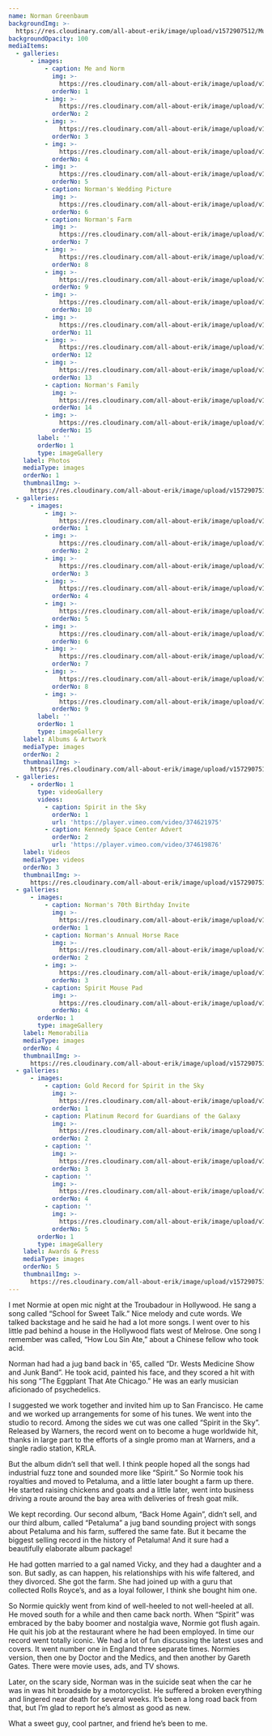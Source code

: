 ```yaml
---
name: Norman Greenbaum
backgroundImg: >-
  https://res.cloudinary.com/all-about-erik/image/upload/v1572907512/Musical%20Journey/Musical%20Friends/Friends/Norman%20Greenbaum/Background_Thumbnails/Background_erik_and_normie_vn789h.jpg
backgroundOpacity: 100
mediaItems:
  - galleries:
      - images:
          - caption: Me and Norm
            img: >-
              https://res.cloudinary.com/all-about-erik/image/upload/v1572907506/Musical%20Journey/Musical%20Friends/Friends/Norman%20Greenbaum/1_Photos/img020-2_kuxbwf.jpg
            orderNo: 1
          - img: >-
              https://res.cloudinary.com/all-about-erik/image/upload/v1572907505/Musical%20Journey/Musical%20Friends/Friends/Norman%20Greenbaum/1_Photos/Norman_duxcma.jpg
            orderNo: 2
          - img: >-
              https://res.cloudinary.com/all-about-erik/image/upload/v1572907508/Musical%20Journey/Musical%20Friends/Friends/Norman%20Greenbaum/1_Photos/Norman2_azwina.jpg
            orderNo: 3
          - img: >-
              https://res.cloudinary.com/all-about-erik/image/upload/v1572907508/Musical%20Journey/Musical%20Friends/Friends/Norman%20Greenbaum/1_Photos/Norman3_cdwmie.jpg
            orderNo: 4
          - img: >-
              https://res.cloudinary.com/all-about-erik/image/upload/v1572907506/Musical%20Journey/Musical%20Friends/Friends/Norman%20Greenbaum/1_Photos/MeAndNormie2_xbbrsh.jpg
            orderNo: 5
          - caption: Norman's Wedding Picture
            img: >-
              https://res.cloudinary.com/all-about-erik/image/upload/v1572907507/Musical%20Journey/Musical%20Friends/Friends/Norman%20Greenbaum/1_Photos/NormansWeddingPicture_clm2yt.jpg
            orderNo: 6
          - caption: Norman's Farm
            img: >-
              https://res.cloudinary.com/all-about-erik/image/upload/v1572907508/Musical%20Journey/Musical%20Friends/Friends/Norman%20Greenbaum/1_Photos/Normans%20Farm/NormansGarden_w13hbr.jpg
            orderNo: 7
          - img: >-
              https://res.cloudinary.com/all-about-erik/image/upload/v1572907504/Musical%20Journey/Musical%20Friends/Friends/Norman%20Greenbaum/1_Photos/Normans%20Farm/NormansFarm_quvoqz.jpg
            orderNo: 8
          - img: >-
              https://res.cloudinary.com/all-about-erik/image/upload/v1572907504/Musical%20Journey/Musical%20Friends/Friends/Norman%20Greenbaum/1_Photos/Normans%20Farm/NormansFarm2_gxrgxj.jpg
            orderNo: 9
          - img: >-
              https://res.cloudinary.com/all-about-erik/image/upload/v1572907508/Musical%20Journey/Musical%20Friends/Friends/Norman%20Greenbaum/1_Photos/Normans%20Farm/NormansFarm3_dt4sax.jpg
            orderNo: 10
          - img: >-
              https://res.cloudinary.com/all-about-erik/image/upload/v1572907504/Musical%20Journey/Musical%20Friends/Friends/Norman%20Greenbaum/1_Photos/Normans%20Farm/NormansFarm4_ormne1.jpg
            orderNo: 11
          - img: >-
              https://res.cloudinary.com/all-about-erik/image/upload/v1572907504/Musical%20Journey/Musical%20Friends/Friends/Norman%20Greenbaum/1_Photos/Normans%20Farm/NormansFarm5_n22vsd.jpg
            orderNo: 12
          - img: >-
              https://res.cloudinary.com/all-about-erik/image/upload/v1572907504/Musical%20Journey/Musical%20Friends/Friends/Norman%20Greenbaum/1_Photos/Normans%20Farm/NormansFarm6_gdcus5.jpg
            orderNo: 13
          - caption: Norman's Family
            img: >-
              https://res.cloudinary.com/all-about-erik/image/upload/v1572907506/Musical%20Journey/Musical%20Friends/Friends/Norman%20Greenbaum/1_Photos/NormansFamily/NormansFamily_n4ddhk.jpg
            orderNo: 14
          - img: >-
              https://res.cloudinary.com/all-about-erik/image/upload/v1572907507/Musical%20Journey/Musical%20Friends/Friends/Norman%20Greenbaum/1_Photos/NormansFamily/NormanAndFamily2_p54xc9.jpg
            orderNo: 15
        label: ''
        orderNo: 1
        type: imageGallery
    label: Photos
    mediaType: images
    orderNo: 1
    thumbnailImg: >-
      https://res.cloudinary.com/all-about-erik/image/upload/v1572907511/Musical%20Journey/Musical%20Friends/Friends/Norman%20Greenbaum/Background_Thumbnails/Thumbnail_1_Norman3_bhhwai.jpg
  - galleries:
      - images:
          - img: >-
              https://res.cloudinary.com/all-about-erik/image/upload/v1572907509/Musical%20Journey/Musical%20Friends/Friends/Norman%20Greenbaum/2_Albums%20and%20Artwork/2_s58hcr.jpg
            orderNo: 1
          - img: >-
              https://res.cloudinary.com/all-about-erik/image/upload/v1572907509/Musical%20Journey/Musical%20Friends/Friends/Norman%20Greenbaum/2_Albums%20and%20Artwork/1_rdnvun.jpg
            orderNo: 2
          - img: >-
              https://res.cloudinary.com/all-about-erik/image/upload/v1572907510/Musical%20Journey/Musical%20Friends/Friends/Norman%20Greenbaum/2_Albums%20and%20Artwork/PetalumaAlbum/petaluma_dyouc9.jpg
            orderNo: 3
          - img: >-
              https://res.cloudinary.com/all-about-erik/image/upload/v1572907509/Musical%20Journey/Musical%20Friends/Friends/Norman%20Greenbaum/2_Albums%20and%20Artwork/PetalumaAlbum/PetalumaBooket_xj7s0u.jpg
            orderNo: 4
          - img: >-
              https://res.cloudinary.com/all-about-erik/image/upload/v1572907508/Musical%20Journey/Musical%20Friends/Friends/Norman%20Greenbaum/2_Albums%20and%20Artwork/PetalumaAlbum/PetalumaBooket2_ezmhw2.jpg
            orderNo: 5
          - img: >-
              https://res.cloudinary.com/all-about-erik/image/upload/v1572907508/Musical%20Journey/Musical%20Friends/Friends/Norman%20Greenbaum/2_Albums%20and%20Artwork/PetalumaAlbum/PetalumaBooket3_j8vqhn.jpg
            orderNo: 6
          - img: >-
              https://res.cloudinary.com/all-about-erik/image/upload/v1572907508/Musical%20Journey/Musical%20Friends/Friends/Norman%20Greenbaum/2_Albums%20and%20Artwork/PetalumaAlbum/petalumaBooket4_vl4ne9.jpg
            orderNo: 7
          - img: >-
              https://res.cloudinary.com/all-about-erik/image/upload/v1572907511/Musical%20Journey/Musical%20Friends/Friends/Norman%20Greenbaum/2_Albums%20and%20Artwork/PetalumaAlbum/PetalumaBooklet5_heol2b.jpg
            orderNo: 8
          - img: >-
              https://res.cloudinary.com/all-about-erik/image/upload/v1572907509/Musical%20Journey/Musical%20Friends/Friends/Norman%20Greenbaum/2_Albums%20and%20Artwork/3replprs6422_gsos3k.jpg
            orderNo: 9
        label: ''
        orderNo: 1
        type: imageGallery
    label: Albums & Artwork
    mediaType: images
    orderNo: 2
    thumbnailImg: >-
      https://res.cloudinary.com/all-about-erik/image/upload/v1572907512/Musical%20Journey/Musical%20Friends/Friends/Norman%20Greenbaum/Background_Thumbnails/Thumbnail_2_Norman-Greenbaum-SitS_dpvqxe.jpg
  - galleries:
      - orderNo: 1
        type: videoGallery
        videos:
          - caption: Spirit in the Sky
            orderNo: 1
            url: 'https://player.vimeo.com/video/374621975'
          - caption: Kennedy Space Center Advert
            orderNo: 2
            url: 'https://player.vimeo.com/video/374619876'
    label: Videos
    mediaType: videos
    orderNo: 3
    thumbnailImg: >-
      https://res.cloudinary.com/all-about-erik/image/upload/v1572907512/Musical%20Journey/Musical%20Friends/Friends/Norman%20Greenbaum/Background_Thumbnails/Thumbnail_3_norman_videos_icon_bdcas0.jpg
  - galleries:
      - images:
          - caption: Norman's 70th Birthday Invite
            img: >-
              https://res.cloudinary.com/all-about-erik/image/upload/v1572907510/Musical%20Journey/Musical%20Friends/Friends/Norman%20Greenbaum/4_Norman%20Memorabila/Normans70thBirthdayInvite_rakknv.jpg
            orderNo: 1
          - caption: Norman's Annual Horse Race
            img: >-
              https://res.cloudinary.com/all-about-erik/image/upload/v1572907510/Musical%20Journey/Musical%20Friends/Friends/Norman%20Greenbaum/4_Norman%20Memorabila/NormansAnnualHorseRace_caea08.jpg
            orderNo: 2
          - img: >-
              https://res.cloudinary.com/all-about-erik/image/upload/v1572907509/Musical%20Journey/Musical%20Friends/Friends/Norman%20Greenbaum/4_Norman%20Memorabila/Scan_4_p7rckk.jpg
            orderNo: 3
          - caption: Spirit Mouse Pad
            img: >-
              https://res.cloudinary.com/all-about-erik/image/upload/v1572907510/Musical%20Journey/Musical%20Friends/Friends/Norman%20Greenbaum/4_Norman%20Memorabila/SpiritMousePad_le4j8b.jpg
            orderNo: 4
        orderNo: 1
        type: imageGallery
    label: Memorabilia
    mediaType: images
    orderNo: 4
    thumbnailImg: >-
      https://res.cloudinary.com/all-about-erik/image/upload/v1572907512/Musical%20Journey/Musical%20Friends/Friends/Norman%20Greenbaum/Background_Thumbnails/Thumbnail_4_Normans70thBirthdayInvite_opaihu.jpg
  - galleries:
      - images:
          - caption: Gold Record for Spirit in the Sky
            img: >-
              https://res.cloudinary.com/all-about-erik/image/upload/v1572907510/Musical%20Journey/Musical%20Friends/Friends/Norman%20Greenbaum/5_Awards%20Press%20Usage/GoldRecord_shzh61.jpg
            orderNo: 1
          - caption: Platinum Record for Guardians of the Galaxy
            img: >-
              https://res.cloudinary.com/all-about-erik/image/upload/v1572907511/Musical%20Journey/Musical%20Friends/Friends/Norman%20Greenbaum/5_Awards%20Press%20Usage/PlatiumRecordForGuardiansOfGalaxy_dzkheh.jpg
            orderNo: 2
          - caption: ''
            img: >-
              https://res.cloudinary.com/all-about-erik/image/upload/v1572907512/Musical%20Journey/Musical%20Friends/Friends/Norman%20Greenbaum/5_Awards%20Press%20Usage/Press_wg20fe.jpg
            orderNo: 3
          - caption: ''
            img: >-
              https://res.cloudinary.com/all-about-erik/image/upload/v1572907512/Musical%20Journey/Musical%20Friends/Friends/Norman%20Greenbaum/5_Awards%20Press%20Usage/Press2_yiujbu.jpg
            orderNo: 4
          - caption: ''
            img: >-
              https://res.cloudinary.com/all-about-erik/image/upload/v1572907512/Musical%20Journey/Musical%20Friends/Friends/Norman%20Greenbaum/5_Awards%20Press%20Usage/Press3_kwnco8.jpg
            orderNo: 5
        orderNo: 1
        type: imageGallery
    label: Awards & Press
    mediaType: images
    orderNo: 5
    thumbnailImg: >-
      https://res.cloudinary.com/all-about-erik/image/upload/v1572907512/Musical%20Journey/Musical%20Friends/Friends/Norman%20Greenbaum/Background_Thumbnails/Thumbnail_5_GoldRecord_tmu8wn.jpg
---
```

I met Normie at open mic night at the Troubadour in Hollywood. He sang a song called “School for Sweet Talk.” Nice melody and cute words. We talked backstage and he said he had a lot more songs.  I went over to his little pad behind a house in the Hollywood flats west of Melrose. One song I remember was called, “How Lou Sin Ate,” about a Chinese fellow who took acid. 

Norman had had a jug band back in '65, called “Dr. Wests Medicine Show and Junk Band”. He took acid, painted his face, and they scored a hit with his song “The Eggplant That Ate Chicago.” He was an early musician aficionado of psychedelics. 

I suggested we work together and invited him up to San Francisco. He came and we worked up arrangements for some of his tunes. We went into the studio to record. Among the sides we cut was one called “Spirit in the Sky”. Released by Warners, the record went on to become a huge worldwide hit, thanks in large part to the efforts of a single promo man at Warners, and a single radio station, KRLA. 

But the album didn’t sell that well. I think people hoped all the songs had industrial fuzz tone and sounded more like “Spirit.” So Normie took his royalties and moved to Petaluma, and a little later bought a farm up there. He started raising chickens and goats and a little later, went into business driving a route around the bay area with deliveries of fresh goat milk. 

We kept recording. Our second album, “Back Home Again”, didn’t sell, and our third album, called “Petaluma” a jug band sounding project with songs about Petaluma and his farm, suffered the same fate. But it became the biggest selling record in the history of Petaluma! And it sure had a beautifully elaborate album package! 

He had gotten married to a gal named Vicky, and they had a daughter and a son. But sadly, as can happen, his relationships with his wife faltered, and they divorced. She got the farm. She had joined up with a guru that collected Rolls Royce’s, and as a loyal follower, I think she bought him one. 

So Normie quickly went from kind of well-heeled to not well-heeled at all. He moved south for a while and then came back north. When “Spirit” was embraced by the baby boomer and nostalgia wave, Normie got flush again. He quit his job at the restaurant where he had been employed. In time our record went totally iconic. We had a lot of fun discussing the latest uses and covers. It went number one in England three separate times. Normies version, then one by Doctor and the Medics, and then another by Gareth Gates. There were movie uses, ads, and TV shows. 

Later, on the scary side, Norman was in the suicide seat when the car he was in was hit broadside by a motorcyclist. He suffered a broken everything and lingered near death for several weeks. It’s been a long road back from that, but I’m glad to report he’s almost as good as new. 

What a sweet guy, cool partner, and friend he’s been to me.
